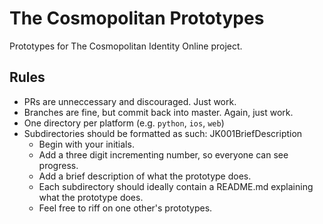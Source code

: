 The Cosmopolitan Prototypes
===================
Prototypes for The Cosmopolitan Identity Online project.

Rules
-------------------
- PRs are unneccessary and discouraged. Just work.
- Branches are fine, but commit back into master. Again, just work.
- One directory per platform (e.g. `python`, `ios`, `web`)
- Subdirectories should be formatted as such: JK001BriefDescription
	- Begin with your initials.
	- Add a three digit incrementing number, so everyone can see progress.
	- Add a brief description of what the prototype does.
	- Each subdirectory should ideally contain a README.md explaining what the prototype does.
	- Feel free to riff on one other's prototypes.